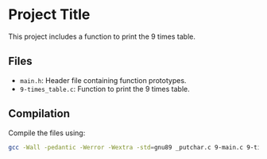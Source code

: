 # Project Title

This project includes a function to print the 9 times table.

## Files
- `main.h`: Header file containing function prototypes.
- `9-times_table.c`: Function to print the 9 times table.

## Compilation
Compile the files using:
```sh
gcc -Wall -pedantic -Werror -Wextra -std=gnu89 _putchar.c 9-main.c 9-times_table.c -o 9-times_table

